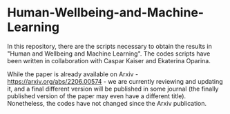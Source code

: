 # Human-Wellbeing-and-Machine-Learning
In this repository, there are the scripts necessary to obtain the results in "Human and Wellbeing and Machine Learning". The codes scripts have been written in collaboration with Caspar Kaiser and Ekaterina Oparina. 

While the paper is already available on Arxiv - https://arxiv.org/abs/2206.00574 - we are currently reviewing and updating it, and a final different version
will be published in some journal (the finally published version of the paper may even have a different title). Nonetheless, the codes have not changed since the Arxiv publication.   
